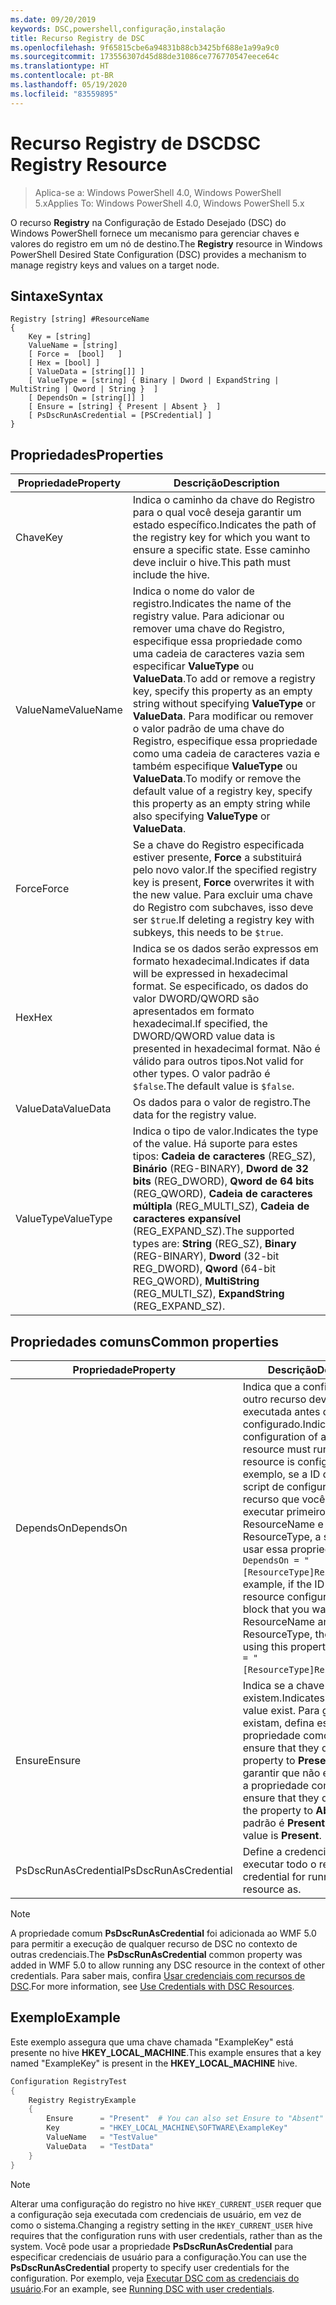```yaml
---
ms.date: 09/20/2019
keywords: DSC,powershell,configuração,instalação
title: Recurso Registry de DSC
ms.openlocfilehash: 9f65815cbe6a94831b88cb3425bf688e1a99a9c0
ms.sourcegitcommit: 173556307d45d88de31086ce776770547eece64c
ms.translationtype: HT
ms.contentlocale: pt-BR
ms.lasthandoff: 05/19/2020
ms.locfileid: "83559895"
---
```

# <a name="dsc-registry-resource"></a><span data-ttu-id="b2a06-103">Recurso Registry de DSC</span><span class="sxs-lookup"><span data-stu-id="b2a06-103">DSC Registry Resource</span></span>

> <span data-ttu-id="b2a06-104">Aplica-se a: Windows PowerShell 4.0, Windows PowerShell 5.x</span><span class="sxs-lookup"><span data-stu-id="b2a06-104">Applies To: Windows PowerShell 4.0, Windows PowerShell 5.x</span></span>

<span data-ttu-id="b2a06-105">O recurso **Registry** na Configuração de Estado Desejado (DSC) do Windows PowerShell fornece um mecanismo para gerenciar chaves e valores do registro em um nó de destino.</span><span class="sxs-lookup"><span data-stu-id="b2a06-105">The **Registry** resource in Windows PowerShell Desired State Configuration (DSC) provides a mechanism to manage registry keys and values on a target node.</span></span>

## <a name="syntax"></a><span data-ttu-id="b2a06-106">Sintaxe</span><span class="sxs-lookup"><span data-stu-id="b2a06-106">Syntax</span></span>

```Syntax
Registry [string] #ResourceName
{
    Key = [string]
    ValueName = [string]
    [ Force =  [bool]   ]
    [ Hex = [bool] ]
    [ ValueData = [string[]] ]
    [ ValueType = [string] { Binary | Dword | ExpandString | MultiString | Qword | String }  ]
    [ DependsOn = [string[]] ]
    [ Ensure = [string] { Present | Absent }  ]
    [ PsDscRunAsCredential = [PSCredential] ]
}
```

## <a name="properties"></a><span data-ttu-id="b2a06-107">Propriedades</span><span class="sxs-lookup"><span data-stu-id="b2a06-107">Properties</span></span>

|<span data-ttu-id="b2a06-108">Propriedade</span><span class="sxs-lookup"><span data-stu-id="b2a06-108">Property</span></span> |<span data-ttu-id="b2a06-109">Descrição</span><span class="sxs-lookup"><span data-stu-id="b2a06-109">Description</span></span> |
|---|---|
|<span data-ttu-id="b2a06-110">Chave</span><span class="sxs-lookup"><span data-stu-id="b2a06-110">Key</span></span> |<span data-ttu-id="b2a06-111">Indica o caminho da chave do Registro para o qual você deseja garantir um estado específico.</span><span class="sxs-lookup"><span data-stu-id="b2a06-111">Indicates the path of the registry key for which you want to ensure a specific state.</span></span> <span data-ttu-id="b2a06-112">Esse caminho deve incluir o hive.</span><span class="sxs-lookup"><span data-stu-id="b2a06-112">This path must include the hive.</span></span> |
|<span data-ttu-id="b2a06-113">ValueName</span><span class="sxs-lookup"><span data-stu-id="b2a06-113">ValueName</span></span> |<span data-ttu-id="b2a06-114">Indica o nome do valor de registro.</span><span class="sxs-lookup"><span data-stu-id="b2a06-114">Indicates the name of the registry value.</span></span> <span data-ttu-id="b2a06-115">Para adicionar ou remover uma chave do Registro, especifique essa propriedade como uma cadeia de caracteres vazia sem especificar **ValueType** ou **ValueData**.</span><span class="sxs-lookup"><span data-stu-id="b2a06-115">To add or remove a registry key, specify this property as an empty string without specifying **ValueType** or **ValueData**.</span></span> <span data-ttu-id="b2a06-116">Para modificar ou remover o valor padrão de uma chave do Registro, especifique essa propriedade como uma cadeia de caracteres vazia e também especifique **ValueType** ou **ValueData**.</span><span class="sxs-lookup"><span data-stu-id="b2a06-116">To modify or remove the default value of a registry key, specify this property as an empty string while also specifying **ValueType** or **ValueData**.</span></span> |
|<span data-ttu-id="b2a06-117">Force</span><span class="sxs-lookup"><span data-stu-id="b2a06-117">Force</span></span> |<span data-ttu-id="b2a06-118">Se a chave do Registro especificada estiver presente, **Force** a substituirá pelo novo valor.</span><span class="sxs-lookup"><span data-stu-id="b2a06-118">If the specified registry key is present, **Force** overwrites it with the new value.</span></span> <span data-ttu-id="b2a06-119">Para excluir uma chave do Registro com subchaves, isso deve ser `$true`.</span><span class="sxs-lookup"><span data-stu-id="b2a06-119">If deleting a registry key with subkeys, this needs to be `$true`.</span></span> |
|<span data-ttu-id="b2a06-120">Hex</span><span class="sxs-lookup"><span data-stu-id="b2a06-120">Hex</span></span> |<span data-ttu-id="b2a06-121">Indica se os dados serão expressos em formato hexadecimal.</span><span class="sxs-lookup"><span data-stu-id="b2a06-121">Indicates if data will be expressed in hexadecimal format.</span></span> <span data-ttu-id="b2a06-122">Se especificado, os dados do valor DWORD/QWORD são apresentados em formato hexadecimal.</span><span class="sxs-lookup"><span data-stu-id="b2a06-122">If specified, the DWORD/QWORD value data is presented in hexadecimal format.</span></span> <span data-ttu-id="b2a06-123">Não é válido para outros tipos.</span><span class="sxs-lookup"><span data-stu-id="b2a06-123">Not valid for other types.</span></span> <span data-ttu-id="b2a06-124">O valor padrão é `$false`.</span><span class="sxs-lookup"><span data-stu-id="b2a06-124">The default value is `$false`.</span></span> |
|<span data-ttu-id="b2a06-125">ValueData</span><span class="sxs-lookup"><span data-stu-id="b2a06-125">ValueData</span></span> |<span data-ttu-id="b2a06-126">Os dados para o valor de registro.</span><span class="sxs-lookup"><span data-stu-id="b2a06-126">The data for the registry value.</span></span> |
|<span data-ttu-id="b2a06-127">ValueType</span><span class="sxs-lookup"><span data-stu-id="b2a06-127">ValueType</span></span> |<span data-ttu-id="b2a06-128">Indica o tipo de valor.</span><span class="sxs-lookup"><span data-stu-id="b2a06-128">Indicates the type of the value.</span></span> <span data-ttu-id="b2a06-129">Há suporte para estes tipos: **Cadeia de caracteres** (REG_SZ), **Binário** (REG-BINARY), **Dword de 32 bits** (REG_DWORD), **Qword de 64 bits** (REG_QWORD), **Cadeia de caracteres múltipla** (REG_MULTI_SZ), **Cadeia de caracteres expansível** (REG_EXPAND_SZ).</span><span class="sxs-lookup"><span data-stu-id="b2a06-129">The supported types are: **String** (REG_SZ), **Binary** (REG-BINARY), **Dword** (32-bit REG_DWORD), **Qword** (64-bit REG_QWORD), **MultiString** (REG_MULTI_SZ), **ExpandString** (REG_EXPAND_SZ).</span></span> |

## <a name="common-properties"></a><span data-ttu-id="b2a06-130">Propriedades comuns</span><span class="sxs-lookup"><span data-stu-id="b2a06-130">Common properties</span></span>

|<span data-ttu-id="b2a06-131">Propriedade</span><span class="sxs-lookup"><span data-stu-id="b2a06-131">Property</span></span> |<span data-ttu-id="b2a06-132">Descrição</span><span class="sxs-lookup"><span data-stu-id="b2a06-132">Description</span></span> |
|---|---|
|<span data-ttu-id="b2a06-133">DependsOn</span><span class="sxs-lookup"><span data-stu-id="b2a06-133">DependsOn</span></span> |<span data-ttu-id="b2a06-134">Indica que a configuração de outro recurso deve ser executada antes de ele ser configurado.</span><span class="sxs-lookup"><span data-stu-id="b2a06-134">Indicates that the configuration of another resource must run before this resource is configured.</span></span> <span data-ttu-id="b2a06-135">Por exemplo, se a ID do bloco de script de configuração do recurso que você deseja executar primeiro for ResourceName e seu tipo for ResourceType, a sintaxe para usar essa propriedade será `DependsOn = "[ResourceType]ResourceName"`.</span><span class="sxs-lookup"><span data-stu-id="b2a06-135">For example, if the ID of the resource configuration script block that you want to run first is ResourceName and its type is ResourceType, the syntax for using this property is `DependsOn = "[ResourceType]ResourceName"`.</span></span> |
|<span data-ttu-id="b2a06-136">Ensure</span><span class="sxs-lookup"><span data-stu-id="b2a06-136">Ensure</span></span> |<span data-ttu-id="b2a06-137">Indica se a chave e o valor existem.</span><span class="sxs-lookup"><span data-stu-id="b2a06-137">Indicates if the key and value exist.</span></span> <span data-ttu-id="b2a06-138">Para garantir que existam, defina essa propriedade como **Present**.</span><span class="sxs-lookup"><span data-stu-id="b2a06-138">To ensure that they do, set this property to **Present**.</span></span> <span data-ttu-id="b2a06-139">Para garantir que não existam, defina a propriedade como **Absent**.</span><span class="sxs-lookup"><span data-stu-id="b2a06-139">To ensure that they do not exist, set the property to **Absent**.</span></span> <span data-ttu-id="b2a06-140">O valor padrão é **Present**.</span><span class="sxs-lookup"><span data-stu-id="b2a06-140">The default value is **Present**.</span></span> |
|<span data-ttu-id="b2a06-141">PsDscRunAsCredential</span><span class="sxs-lookup"><span data-stu-id="b2a06-141">PsDscRunAsCredential</span></span> |<span data-ttu-id="b2a06-142">Define a credencial para executar todo o recurso.</span><span class="sxs-lookup"><span data-stu-id="b2a06-142">Sets the credential for running the entire resource as.</span></span> |

> [!NOTE]
> <span data-ttu-id="b2a06-143">A propriedade comum **PsDscRunAsCredential** foi adicionada ao WMF 5.0 para permitir a execução de qualquer recurso de DSC no contexto de outras credenciais.</span><span class="sxs-lookup"><span data-stu-id="b2a06-143">The **PsDscRunAsCredential** common property was added in WMF 5.0 to allow running any DSC resource in the context of other credentials.</span></span> <span data-ttu-id="b2a06-144">Para saber mais, confira [Usar credenciais com recursos de DSC](../../../configurations/runasuser.md).</span><span class="sxs-lookup"><span data-stu-id="b2a06-144">For more information, see [Use Credentials with DSC Resources](../../../configurations/runasuser.md).</span></span>

## <a name="example"></a><span data-ttu-id="b2a06-145">Exemplo</span><span class="sxs-lookup"><span data-stu-id="b2a06-145">Example</span></span>

<span data-ttu-id="b2a06-146">Este exemplo assegura que uma chave chamada "ExampleKey" está presente no hive **HKEY\_LOCAL\_MACHINE**.</span><span class="sxs-lookup"><span data-stu-id="b2a06-146">This example ensures that a key named "ExampleKey" is present in the **HKEY\_LOCAL\_MACHINE** hive.</span></span>

```powershell
Configuration RegistryTest
{
    Registry RegistryExample
    {
        Ensure      = "Present"  # You can also set Ensure to "Absent"
        Key         = "HKEY_LOCAL_MACHINE\SOFTWARE\ExampleKey"
        ValueName   = "TestValue"
        ValueData   = "TestData"
    }
}
```

> [!NOTE]
> <span data-ttu-id="b2a06-147">Alterar uma configuração do registro no hive `HKEY_CURRENT_USER` requer que a configuração seja executada com credenciais de usuário, em vez de como o sistema.</span><span class="sxs-lookup"><span data-stu-id="b2a06-147">Changing a registry setting in the `HKEY_CURRENT_USER` hive requires that the configuration runs with user credentials, rather than as the system.</span></span> <span data-ttu-id="b2a06-148">Você pode usar a propriedade **PsDscRunAsCredential** para especificar credenciais de usuário para a configuração.</span><span class="sxs-lookup"><span data-stu-id="b2a06-148">You can use the **PsDscRunAsCredential** property to specify user credentials for the configuration.</span></span> <span data-ttu-id="b2a06-149">Por exemplo, veja [Executar DSC com as credenciais do usuário](../../../configurations/runAsUser.md).</span><span class="sxs-lookup"><span data-stu-id="b2a06-149">For an example, see [Running DSC with user credentials](../../../configurations/runAsUser.md).</span></span>
